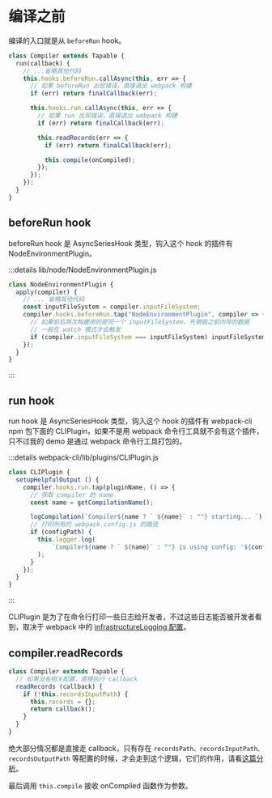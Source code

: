 # 编译之前

编译的入口就是从 `beforeRun` hook。

```js
class Compiler extends Tapable {
  run(callback) {
    // ...省略其他代码
    this.hooks.beforeRun.callAsync(this, err => {
      // 如果 beforeRun 出现错误，直接退出 webpack 构建
      if (err) return finalCallback(err);

      this.hooks.run.callAsync(this, err => {
        // 如果 run 出现错误，直接退出 webpack 构建
        if (err) return finalCallback(err);

        this.readRecords(err => {
          if (err) return finalCallback(err);

          this.compile(onCompiled);
        });
      });
    });
  }
}
```

## beforeRun hook

beforeRun hook 是 AsyncSeriesHook 类型，钩入这个 hook 的插件有 NodeEnvironmentPlugin。

:::details lib/node/NodeEnvironmentPlugin.js
```js
class NodeEnvironmentPlugin {
  apply(compiler) {
    // ... 省略其他代码
    const inputFileSystem = compiler.inputFileSystem;
    compiler.hooks.beforeRun.tap("NodeEnvironmentPlugin", compiler => {
      // 如果前后两次构建用的是同一个 inputFileSystem，先销毁之前内存的数据
      // 一般在 watch 模式才会触发
      if (compiler.inputFileSystem === inputFileSystem) inputFileSystem.purge();
    });
  }
}
```
:::

## run hook

run hook 是 AsyncSeriesHook 类型，钩入这个 hook 的插件有 webpack-cli npm 包下面的 CLIPlugin，如果不是用 webpack 命令行工具就不会有这个插件，只不过我的 demo 是通过 webpack 命令行工具打包的。

:::details webpack-cli/lib/plugins/CLIPlugin.js
```js
class CLIPlugin {
  setupHelpfulOutput () {
    compiler.hooks.run.tap(pluginName, () => {
      // 获取 compiler 的 name
      const name = getCompilationName();

      logCompilation(`Compiler${name ? ` ${name}` : ""} starting... `);
      // 打印所用的 webpack.config.js 的路径
      if (configPath) {
        this.logger.log(
            `Compiler${name ? ` ${name}` : ""} is using config: '${configPath}'`,
        );
      }
    });
  }
}
```
:::

CLIPlugin 是为了在命令行打印一些日志给开发者，不过这些日志能否被开发者看到，取决于 webpack 中的 [infrastructureLogging 配置](../configuration/infrastructureLogging.md)。

## compiler.readRecords

```js
class Compiler extends Tapable {
  // 如果没有相关配置，直接执行 callback
  readRecords (callback) {
    if (!this.recordsInputPath) {
      this.records = {};
      return callback();
    }
  }
}
```

绝大部分情况都是直接走 callback，只有存在 `recordsPath、recordsInputPath、recordsOutputPath` 等配置的时候，才会走到这个逻辑，它们的作用，请看[这篇分析](../configuration/recordsPath&recordsInputPath&recordsOutputPath.md)。

最后调用 `this.compile` 接收 onCompiled 函数作为参数。